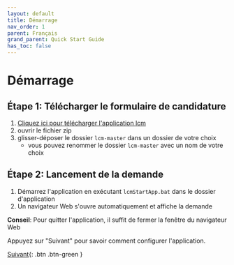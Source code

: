 ```yaml
---
layout: default
title: Démarrage
nav_order: 1
parent: Français
grand_parent: Quick Start Guide
has_toc: false
---
```


# Démarrage
## Étape 1: Télécharger le formulaire de candidature
1. <a href="https://downgit.github.io/#/home?url=https://github.com/hslu-ige-laes/lcm" download>Cliquez ici pour télécharger l'application lcm</a>
1. ouvrir le fichier zip
1. glisser-déposer le dossier `lcm-master` dans un dossier de votre choix
   - vous pouvez renommer le dossier `lcm-master` avec un nom de votre choix

## Étape 2: Lancement de la demande
1. Démarrez l'application en exécutant `lcmStartApp.bat` dans le dossier d'application
1. Un navigateur Web s'ouvre automatiquement et affiche la demande

**Conseil**: Pour quitter l'application, il suffit de fermer la fenêtre du navigateur Web

Appuyez sur "Suivant" pour savoir comment configurer l'application.

[Suivant](https://hslu-ige-laes.github.io/lcm/docs/quickStartGuide/fr/configuration/){: .btn .btn-green }
